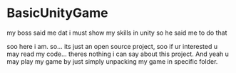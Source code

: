 # BasicUnityGame
my boss said me dat i must show my skills in unity so he said me to do that


soo here i am. so... its just an open source project, soo if ur interested u may read my code... theres nothing i can say about this project. And yeah u may play my game by just simply unpacking my game in specific folder.